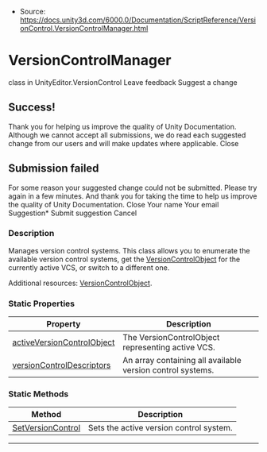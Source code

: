* Source: https://docs.unity3d.com/6000.0/Documentation/ScriptReference/VersionControl.VersionControlManager.html

# VersionControlManager
class in UnityEditor.VersionControl
Leave feedback
Suggest a change
## Success!
Thank you for helping us improve the quality of Unity Documentation. Although we cannot accept all submissions, we do read each suggested change from our users and will make updates where applicable.
Close
## Submission failed
For some reason your suggested change could not be submitted. Please <a>try again</a> in a few minutes. And thank you for taking the time to help us improve the quality of Unity Documentation.
Close
Your name Your email Suggestion* Submit suggestion
Cancel
### Description
Manages version control systems.
This class allows you to enumerate the available version control systems, get the [VersionControlObject](https://docs.unity3d.com/6000.0/Documentation/ScriptReference/VersionControl.VersionControlObject.html) for the currently active VCS, or switch to a different one.  
  
Additional resources: [VersionControlObject](https://docs.unity3d.com/6000.0/Documentation/ScriptReference/VersionControl.VersionControlObject.html).
### Static Properties
Property | Description  
---|---  
[activeVersionControlObject](https://docs.unity3d.com/6000.0/Documentation/ScriptReference/VersionControl.VersionControlManager-activeVersionControlObject.html) | The VersionControlObject representing active VCS.  
[versionControlDescriptors](https://docs.unity3d.com/6000.0/Documentation/ScriptReference/VersionControl.VersionControlManager-versionControlDescriptors.html) | An array containing all available version control systems.  
### Static Methods
Method | Description  
---|---  
[SetVersionControl](https://docs.unity3d.com/6000.0/Documentation/ScriptReference/VersionControl.VersionControlManager.SetVersionControl.html) | Sets the active version control system.  
* * *
